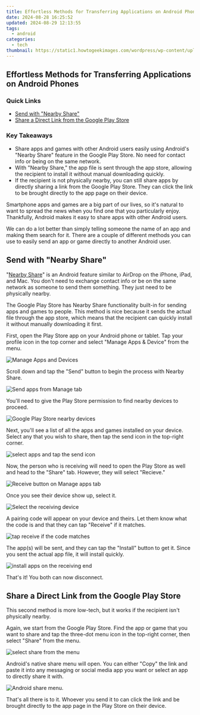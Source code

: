 ```yaml
---
title: Effortless Methods for Transferring Applications on Android Phones
date: 2024-08-28 16:25:52
updated: 2024-08-29 12:13:55
tags:
  - android
categories:
  - tech
thumbnail: https://static1.howtogeekimages.com/wordpress/wp-content/uploads/2023/09/52809874929_b78984dea6_o.jpg
---
```


## Effortless Methods for Transferring Applications on Android Phones

### Quick Links

* [Send with "Nearby Share"](https://facebook-video-recording.techidaily.com/strategies-to-continue-live-video-on-facebook-for-2024/)
* [Share a Direct Link from the Google Play Store](https://android-pokemon-go.techidaily.com/in-2024-additional-tips-about-sinnoh-stone-for-oppo-a78-drfone-by-drfone-virtual-android/)

### Key Takeaways

* Share apps and games with other Android users easily using Android's "Nearby Share" feature in the Google Play Store. No need for contact info or being on the same network.
* With "Nearby Share," the app file is sent through the app store, allowing the recipient to install it without manual downloading quickly.
* If the recipient is not physically nearby, you can still share apps by directly sharing a link from the Google Play Store. They can click the link to be brought directly to the app page on their device.

 Smartphone apps and games are a big part of our lives, so it's natural to want to spread the news when you find one that you particularly enjoy. Thankfully, Android makes it easy to share apps with other Android users.

 We can do a lot better than simply telling someone the name of an app and making them search for it. There are a couple of different methods you can use to easily send an app or game directly to another Android user.

##  Send with "Nearby Share"

 "[Nearby Share](https://instagram-clips.techidaily.com/updated-2024-approved-essential-hash-monitors-for-facebook-twitter-instagram/)" is an Android feature similar to AirDrop on the iPhone, iPad, and Mac. You don't need to exchange contact info or be on the same network as someone to send them something. They just need to be physically nearby.

 The Google Play Store has Nearby Share functionality built-in for sending apps and games to people. This method is nice because it sends the actual file through the app store, which means that the recipient can quickly install it without manually downloading it first.

 First, open the Play Store app on your Android phone or tablet. Tap your profile icon in the top corner and select "Manage Apps & Device" from the menu.

![Manage Apps and Devices](https://static1.howtogeekimages.com/wordpress/wp-content/uploads/2023/11/screenshot_2023-11-21-16-17-44-46_b5a5c5cb02ca09c784c5d88160e2ec24.jpg) 

 Scroll down and tap the "Send" button to begin the process with Nearby Share.

![Send apps from Manage tab](https://static1.howtogeekimages.com/wordpress/wp-content/uploads/2023/11/screenshot_2023-11-21-16-17-48-50_b5a5c5cb02ca09c784c5d88160e2ec24.jpg) 

 You'll need to give the Play Store permission to find nearby devices to proceed.

![Google Play Store nearby devices](https://static1.howtogeekimages.com/wordpress/wp-content/uploads/2023/11/screenshot_2023-11-21-16-17-56-38_ab1359306de43320f9557c797b1c4be5.jpg) 

 Next, you'll see a list of all the apps and games installed on your device. Select any that you wish to share, then tap the send icon in the top-right corner.

![select apps and tap the send icon](https://static1.howtogeekimages.com/wordpress/wp-content/uploads/2023/11/screenshot_2023-11-21-16-18-13-49_b5a5c5cb02ca09c784c5d88160e2ec24.jpg) 

 Now, the person who is receiving will need to open the Play Store as well and head to the "Share" tab. However, they will select "Recieve."

![Receive button on Manage apps tab](https://static1.howtogeekimages.com/wordpress/wp-content/uploads/2023/11/screenshot_20231121_161842_google-play-store.jpg) 

 Once you see their device show up, select it.

![Select the receiving device](https://static1.howtogeekimages.com/wordpress/wp-content/uploads/2023/11/screenshot_2023-11-21-16-19-18-58_b5a5c5cb02ca09c784c5d88160e2ec24.jpg) 

 A pairing code will appear on your device and theirs. Let them know what the code is and that they can tap "Receive" if it matches.

![tap receive if the code matches](https://static1.howtogeekimages.com/wordpress/wp-content/uploads/2023/11/screenshot_2023-11-21-16-19-24-01_b5a5c5cb02ca09c784c5d88160e2ec24.jpg) 

 The app(s) will be sent, and they can tap the "Install" button to get it. Since you sent the actual app file, it will install quickly.

![install apps on the receiving end](https://static1.howtogeekimages.com/wordpress/wp-content/uploads/2023/11/screenshot_20231121_161934_google-play-store.jpg) 

 That's it! You both can now disconnect.

##  Share a Direct Link from the Google Play Store

 This second method is more low-tech, but it works if the recipient isn't physically nearby.

 Again, we start from the Google Play Store. Find the app or game that you want to share and tap the three-dot menu icon in the top-right corner, then select "Share" from the menu.

![select share from the menu](https://static1.howtogeekimages.com/wordpress/wp-content/uploads/2023/11/screenshot_2023-11-21-16-20-19-39_b5a5c5cb02ca09c784c5d88160e2ec24.jpg) 

 Android's native share menu will open. You can either "Copy" the link and paste it into any messaging or social media app you want or select an app to directly share it with.

![Android share menu.](https://static1.howtogeekimages.com/wordpress/wp-content/uploads/2023/11/screenshot_2023-11-21-16-20-25-46_c31b32364ce19ca8fcd150a417ecce58.jpg) 

 That's all there is to it. Whoever you send it to can click the link and be brought directly to the app page in the Play Store on their device.

<ins class="adsbygoogle"
     style="display:block"
     data-ad-format="autorelaxed"
     data-ad-client="ca-pub-7571918770474297"
     data-ad-slot="1223367746"></ins>



<ins class="adsbygoogle"
     style="display:block"
     data-ad-client="ca-pub-7571918770474297"
     data-ad-slot="8358498916"
     data-ad-format="auto"
     data-full-width-responsive="true"></ins>
